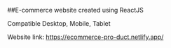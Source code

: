 ##E-commerce website created using ReactJS

Compatible Desktop, Mobile, Tablet

Website link: https://ecommerce-pro-duct.netlify.app/
